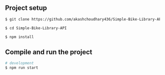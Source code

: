 
## Project setup

```bash
$ git clone https://github.com/akashchoudhary436/Simple-Bike-Library-API.git
```

```bash
$ cd Simple-Bike-Library-API
```

```bash
$ npm install
```

## Compile and run the project

```bash
# development
$ npm run start
